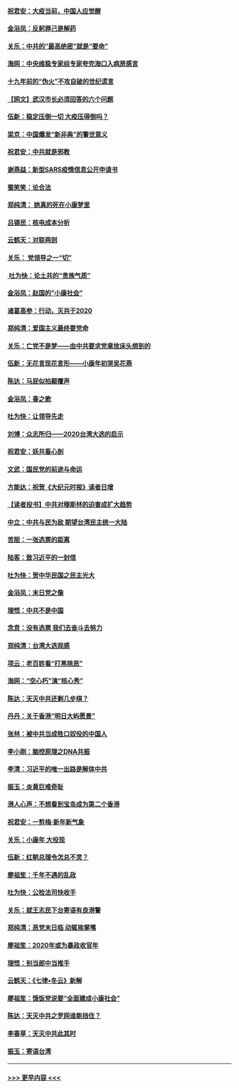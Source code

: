 #### [祝君安：大疫当前，中国人应觉醒](../pages/nsc993/n11821946.md?t=01270533) 
#### [金浴凤：反躬罪己是解药](../pages/nsc993/n11820280.md?t=01270533) 
#### [关乐：中共的“最高绝密”就是“要命”](../pages/nsc993/n11816946.md?t=01270533) 
#### [海网：中央维稳专家组专家夸完海口入病房感言](../pages/nsc993/n11815138.md?t=01270533) 
#### [十九年前的“伪火”不攻自破的世纪谎言](../pages/nsc993/n11813238.md?t=01270533) 
#### [【网文】武汉市长必须回答的六个问题](../pages/nsc993/n11813848.md?t=01270533) 
#### [伍新：稳定压倒一切 大疫压得倒吗？](../pages/nsc993/n11812634.md?t=01270533) 
#### [梁京：中国爆发“新非典”的警世意义](../pages/nsc993/n11812554.md?t=01270533) 
#### [祝君安：中共就是邪教](../pages/nsc993/n11812431.md?t=01270533) 
#### [谢燕益：新型SARS疫情信息公开申请书](../pages/nsc993/n11808840.md?t=01270533) 
#### [蜀笑笑：论合法](../pages/nsc993/n11808064.md?t=01270533) 
#### [郑纯清： 她真的死在小康梦里](../pages/nsc993/n11806623.md?t=01270533) 
#### [吕锡民：核电成本分析](../pages/nsc993/n11806284.md?t=01270533) 
#### [云鹤天：对联两则](../pages/nsc993/n11805957.md?t=01270533) 
#### [关乐： 党领导之一“切”](../pages/nsc993/n11804505.md?t=01270533) 
#### [ 吐为快：论土共的“贵族气质”](../pages/nsc993/n11804490.md?t=01270533) 
#### [金浴凤：赵国的“小康社会”](../pages/nsc993/n11804452.md?t=01270533) 
#### [诸葛高参：行动，灭共于2020](../pages/nsc993/n11804120.md?t=01270533) 
#### [郑纯清：爱国主义最终要党命](../pages/nsc993/n11802197.md?t=01270533) 
#### [关乐：亡党不是梦——由中共要求党章放床头想到的](../pages/nsc993/n11802156.md?t=01270533) 
#### [伍新：无花言现花言形——小康年初哭吴花燕](../pages/nsc993/n11800044.md?t=01270533) 
#### [陈达：马屁似拍颠覆声](../pages/nsc993/n11800010.md?t=01270533) 
#### [金浴凤：春之歌](../pages/nsc993/n11797687.md?t=01270533) 
#### [吐为快：让领导先走](../pages/nsc993/n11797512.md?t=01270533) 
#### [刘博：众志所归——2020台湾大选的启示](../pages/nsc993/n11796878.md?t=01270533) 
#### [祝君安：妖共畜心剖](../pages/nsc993/n11794273.md?t=01270533) 
#### [文武：国民党的前途与命运](../pages/nsc993/n11794198.md?t=01270533) 
#### [方能达：祝贺《大纪元时报》读者日增](../pages/nsc993/n11793807.md?t=01270533) 
#### [【读者投书】中共对穆斯林的迫害成扩大趋势](../pages/nsc993/n11791371.md?t=01270533) 
#### [中立：中共与民为敌 期望台湾民主统一大陆](../pages/nsc993/n11790392.md?t=01270533) 
#### [苦胆：一张选票的距离](../pages/nsc993/n11788914.md?t=01270533) 
#### [陆客：致习近平的一封信](../pages/nsc993/n11788867.md?t=01270533) 
#### [吐为快：贺中华民国之民主光大](../pages/nsc993/n11788618.md?t=01270533) 
#### [金浴凤：末日党之像](../pages/nsc993/n11787475.md?t=01270533) 
#### [理悟：中共不是中国](../pages/nsc993/n11787463.md?t=01270533) 
#### [念贲：没有选票  我们去奋斗去努力](../pages/nsc993/n11787398.md?t=01270533) 
#### [郑纯清：台湾大选观感](../pages/nsc993/n11786210.md?t=01270533) 
#### [项云：老百姓看“打黑除恶”](../pages/nsc993/n11785398.md?t=01270533) 
#### [海网：“空心朽”演“核心秀”](../pages/nsc993/n11783874.md?t=01270533) 
#### [陈达：天灭中共还剩几步棋？](../pages/nsc993/n11783719.md?t=01270533) 
#### [丹丹：关于香港“明日大屿愿景”](../pages/nsc993/n11783273.md?t=01270533) 
#### [张林：被中共当成牲口奴役的中国人](../pages/nsc993/n11782397.md?t=01270533) 
#### [李小刚：脑控原理之DNA共振](../pages/nsc993/n11780962.md?t=01270533) 
#### [李清：习近平的唯一出路是解体中共](../pages/nsc993/n11780866.md?t=01270533) 
#### [振玉：炎黄巨难奇耻](../pages/nsc993/n11779632.md?t=01270533) 
#### [港人心声：不想看到宝岛成为第二个香港](../pages/nsc993/n11778817.md?t=01270533) 
#### [祝君安：一剪梅‧新年新气象](../pages/nsc993/n11776340.md?t=01270533) 
#### [关乐：小康年 大役现](../pages/nsc993/n11774213.md?t=01270533) 
#### [伍新：红朝总理令怎总不灵？](../pages/nsc993/n11770813.md?t=01270533) 
#### [廖祖笙：千年不遇的乱政](../pages/nsc993/n11770373.md?t=01270533) 
#### [吐为快：公检法司快收手](../pages/nsc993/n11770359.md?t=01270533) 
#### [关乐：就王志民下台寄语有良港警](../pages/nsc993/n11769903.md?t=01270533) 
#### [郑纯清：恶党末日临 动辄挨掌嘴](../pages/nsc993/n11769356.md?t=01270533) 
#### [廖祖笙：2020年或为暴政收官年](../pages/nsc993/n11768216.md?t=01270533) 
#### [理悟：别当郎中当推手](../pages/nsc993/n11768243.md?t=01270533) 
#### [云鹤天：《七律▪冬云》新解](../pages/nsc993/n11768204.md?t=01270533) 
#### [廖祖笙：饿饭党说要“全面建成小康社会”](../pages/nsc993/n11767482.md?t=01270533) 
#### [陈达：天灭中共之罗网谁能挡住？](../pages/nsc993/n11767465.md?t=01270533) 
#### [李春草：天灭中共此其时](../pages/nsc993/n11767452.md?t=01270533) 
#### [振玉：寄语台湾](../pages/nsc993/n11767432.md?t=01270533) 

----
#### [ >>> 更早内容 <<< ](../indexes/nsc993-earlier.md)

